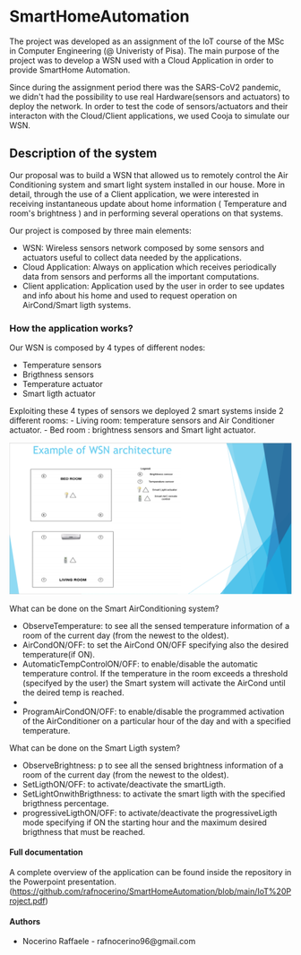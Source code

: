 # SmartHomeAutomation

<p> The project was developed as an assignment of the IoT course of the MSc in Computer Engineering (@ Univeristy of Pisa). 
  The main purpose of the project was to develop a WSN used with a Cloud Application in order to provide SmartHome Automation.
  
  Since during the assignment period there was the SARS-CoV2 pandemic, we didn't had the possibility to use real Hardware(sensors and actuators) to deploy the network. In order to test the code of sensors/actuators and their interacton with the Cloud/Client applications, we used Cooja to simulate our WSN.</p>

## Description of the system
<p>Our proposal was to build a WSN that allowed us to remotely control the Air Conditioning system and smart light system installed in our house.
 More in detail, through the use of a Client application, we were interested in receiving instantaneous update about home information ( Temperature and room's brightness ) and in performing several operations on that systems.
 
Our project is composed by three main elements:
<ul>
  <li> WSN: Wireless sensors network composed by some sensors and actuators useful to collect data needed by the applications.</li>
  <li> Cloud Application: Always on application which receives periodically data from sensors and performs all the important computations.</li>
  <li> Client application: Application used by the user in order to see updates and info about his home and used to request operation on AirCond/Smart ligth systems.</li>
</ul>

### How the application works?

<p>Our WSN is composed by 4 types of different nodes:</p>
<ul>
  <li>Temperature sensors</li>
  <li>Brigthness sensors</li>
  <li>Temperature actuator</li>
  <li>Smart ligth actuator</li>
</ul>

<p>Exploiting these 4 types of sensors we deployed 2 smart systems inside 2 different rooms:
  - Living room: temperature sensors and Air Conditioner actuator.
  - Bed room : brightness sensors and Smart light actuator.<p>
 
 ![picture](https://github.com/rafnocerino/SmartHomeAutomation/blob/main/pic.PNG)

<p> What can be done on the Smart AirConditioning system?</p>
<ul>
  <li>ObserveTemperature: to see all the sensed temperature information of a room of the current day (from the newest to the oldest).</li>
  <li>AirCondON/OFF: to set the AirCond ON/OFF specifying also the desired temperature(if ON).</li>
  <li>AutomaticTempControlON/OFF: to enable/disable the automatic temperature control. If the temperature in the room exceeds a threshold (specifyed by the user) the Smart system will activate the AirCond until the deired temp is reached.<li>
  <li>ProgramAirCondON/OFF: to enable/disable the programmed activation of the AirConditioner on a particular hour of the day and with a specified temperature.</li>
</ul>

<p> What can be done on the Smart Ligth system?</p>
<ul>
  <li>ObserveBrightness: p to see all the sensed brightness information of a room of the current day (from the newest to the oldest).</li>
  <li>SetLigthON/OFF: to activate/deactivate the smartLigth.</li>
  <li>SetLightOnwithBrigthness: to activate the smart ligth with the specified brigthness percentage.</li>
  <li>progressiveLigthON/OFF: to activate/deactivate the progressiveLigth mode specifying if ON the starting hour and the maximum desired brigthness that must be reached.</li>
</ul>

#### Full documentation
A complete overview of the application can be found inside the repository in the Powerpoint presentation. (https://github.com/rafnocerino/SmartHomeAutomation/blob/main/IoT%20Project.pdf)

#### Authors
<ul>
<li> Nocerino Raffaele - rafnocerino96@gmail.com</li>
</ul>

  
  
   
  

